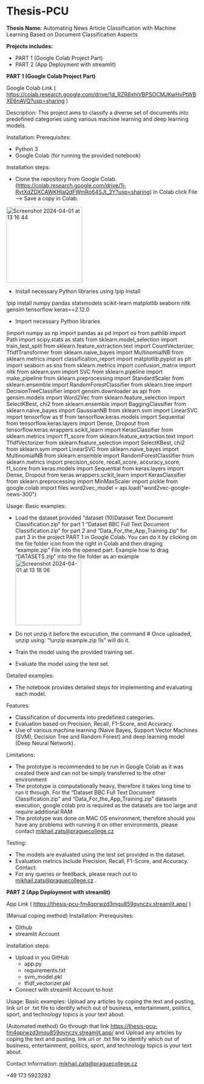 # Thesis-PCU
**Thesis Name:**
Automating News Article Classification with Machine Learning Based on Document Classification Aspects

**Projects includes:**
* PART 1 (Google Colab Project Part)
* PART 2 (App Deployment with streamlit)

  
**PART 1 (Google Colab Project Part)**

Google Colab Link ( https://colab.research.google.com/drive/1d_RZR8xhiVBPSOCMJKwHvPtWBXE6nAVQ?usp=sharing )

Description:
This project aims to classify a diverse set of documents into predefined categories using various machine learning and deep learning models.


Installation:
Prerequisites:
* Python 3
* Google Colab (for running the provided notebook)

Installation steps:
* Clone the repository from Google Colab. (https://colab.research.google.com/drive/1j-RytXdZDXCAWKHlaQdFWmRo64SJt_3Y?usp=sharing) In Colab click File --> Save a copy in Colab.
<img width="200" alt="Screenshot 2024-04-01 at 13 16 44" src="https://github.com/Michaelzats/Thesis-PCU/assets/92814061/cfd2e93c-2450-47cb-bdb9-d62b3f967a02">

* Install necessary Python libraries using !pip install
  
!pip install numpy pandas statsmodels scikit-learn matplotlib seaborn nltk gensim tensorflow keras==2.12.0

* Import necessary Python libraries

(import numpy as np
import pandas as pd
import os
from pathlib import Path
import scipy.stats as stats
from sklearn.model_selection import train_test_split
from sklearn.feature_extraction.text import CountVectorizer, TfidfTransformer
from sklearn.naive_bayes import MultinomialNB
from sklearn.metrics import classification_report
import matplotlib.pyplot as plt
import seaborn as sns
from sklearn.metrics import confusion_matrix
import nltk
from sklearn.svm import SVC
from sklearn.pipeline import make_pipeline
from sklearn.preprocessing import StandardScaler
from sklearn.ensemble import RandomForestClassifier
from sklearn.tree import DecisionTreeClassifier
import gensim.downloader as api
from gensim.models import Word2Vec
from sklearn.feature_selection import SelectKBest, chi2
from sklearn.ensemble import BaggingClassifier
from sklearn.naive_bayes import GaussianNB
from sklearn.svm import LinearSVC
import tensorflow as tf
from tensorflow.keras.models import Sequential
from tensorflow.keras.layers import Dense, Dropout
from tensorflow.keras.wrappers.scikit_learn import KerasClassifier
from sklearn.metrics import f1_score
from sklearn.feature_extraction.text import TfidfVectorizer
from sklearn.feature_selection import SelectKBest, chi2
from sklearn.svm import LinearSVC
from sklearn.naive_bayes import MultinomialNB
from sklearn.ensemble import RandomForestClassifier
from sklearn.metrics import precision_score, recall_score, accuracy_score, f1_score
from keras.models import Sequential
from keras.layers import Dense, Dropout
from keras.wrappers.scikit_learn import KerasClassifier
from sklearn.preprocessing import MinMaxScaler
import pickle
from google.colab import files
word2vec_model = api.load("word2vec-google-news-300")

Usage:
Basic examples:
* Load the dataset provided “dataset (10)Dataset Text Document Classification.zip” for part 1 “Dataset BBC Full Text Document Classification.zip” for part 2 and “Data_For_the_App_Training.zip” for part 3 in the project PART 1 in Google Colab. You can do it by clicking on the file folder icon from the right in Colab and then draging “example.zip” File into the opened part.  Example how to drag “DATASETS.zip” into the file folder as an example <img width="173" alt="Screenshot 2024-04-01 at 13 18 06" src="https://github.com/Michaelzats/Thesis-PCU/assets/92814061/e0d7a980-f8c6-4f56-867d-c102ae981ab4">



* Do not unzip it before the excucution, the command # Once uploaded, unzip using: “!unzip example.zip !ls” will do it.
* Train the model using the provided training set.
* Evaluate the model using the test set.

Detailed examples:
* The notebook provides detailed steps for implementing and evaluating each model.

Features:
* Classification of documents into predefined categories.
* Evaluation based on Precision, Recall, F1-Score, and Accuracy.
* Use of various machine learning (Naive Bayes, Support Vector Machines (SVM), Decision Tree and Random Forest) and deep learning model (Deep Neural Network).

Limitations:
* The prototype is recommended to be run in Google Colab as it was created there and can not be simply transferred to the other environment 
* The prototype is computationally heavy, therefore it takes long time to run it through. For the “Dataset BBC Full Text Document Classification.zip” and “Data_For_the_App_Training.zip” datasets execution, google colab pro is required as the datasets are too large and require additional RAM
* The prototype was done on MAC OS environment, therefore should you have any problems with running it on other environments, please contact mikhail.zats@praguecollege.cz

Testing:
* The models are evaluated using the test set provided in the dataset.
* Evaluation metrics include Precision, Recall, F1-Score, and Accuracy.
Contact:
* For any queries or feedback, please reach out to mikhail.zats@praguecollege.cz . 


**PART 2 (App Deployment with streamlit)**

App Link ( https://thesis-pcu-fm4qprwzd3mqu859qynczv.streamlit.app/ )

(Manual coping method)
Installation:
Prerequisites:
* GIthub
* streamlit Account

Installation steps:
* Upload in you GitHub
  * app.py
  * requirements.txt
  * svm_model.pkl
  * tfidf_vectorizer.pkl
* Connect with streamlit Account to host


Usage:
Basic examples: Upload any articles by coping the text and pusting, link url or .txt file to identify which out of business, entertainment, politics, sport, and technology topics is your text about.

(Automated method) 
Go through that link https://thesis-pcu-fm4qprwzd3mqu859qynczv.streamlit.app/ and Upload any articles by coping the text and pusting, link url or .txt file to identify which out of business, entertainment, politics, sport, and technology topics is your text about.
  

Contact Information: 
mikhail.zats@praguecollege.cz

‭+49 173 5923282‬
